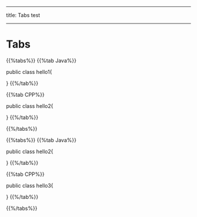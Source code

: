 
---
title: Tabs test

---

# Tabs

{{%tabs%}}
{{%tab Java%}}

public class hello1{

}
{{%/tab%}}


{{%tab CPP%}}

public class hello2{

}
{{%/tab%}}

{{%/tabs%}}


{{%tabs%}}
{{%tab Java%}}

public class hello2{

}
{{%/tab%}}


{{%tab CPP%}}

public class hello3{

}
{{%/tab%}}

{{%/tabs%}}




 